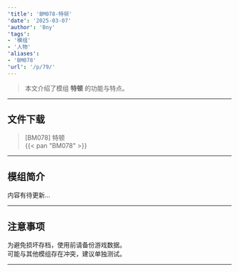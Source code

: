 ```yaml
---
'title': 'BM078-特顿'
'date': '2025-03-07'
'author': 'Bny'
'tags':
- '模组'
- '人物'
'aliases':
- 'BM078'
'url': '/p/79/'
---
```


> 本文介绍了模组 **特顿** 的功能与特点。

---

## 文件下载

> [BM078] 特顿  
{{< pan "BM078" >}}  

---

## 模组简介

>  
内容有待更新...  

---

## 注意事项

>  
为避免损坏存档，使用前请备份游戏数据。  
可能与其他模组存在冲突，建议单独测试。  

---

